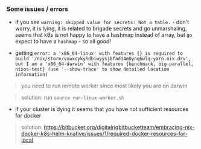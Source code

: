 ### Some issues / errors
* if you see `warning: skipped value for secrets: Not a table.` - don't worry, it is lying, it is related to brigade secrets and go unmarshaling, seems that k8s is not happy to have a hashmap instead of array, but `go` expect to have a `hashmap` - so all good!

* getting `error: a 'x86_64-linux' with features {} is required to build '/nix/store/vxwxcykyhdbiwyysj8fad14m0ynq6wlq-yarn.nix.drv', but I am a 'x86_64-darwin' with features {benchmark, big-parallel, nixos-test}
(use '--show-trace' to show detailed location information)`

> you need to run remote worker since most likely you are on darwin

> solution: run `source run-linux-worker.sh`

* if your cluster is dying it seems that you have not sufficient resources for docker
> solution: https://bitbucket.org/digitalrigbitbucketteam/embracing-nix-docker-k8s-helm-knative/issues/1/required-docker-resources-for-local